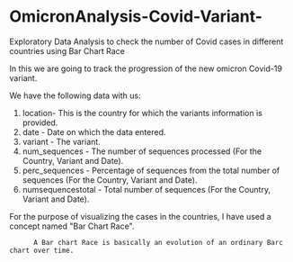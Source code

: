 # OmicronAnalysis-Covid-Variant-
Exploratory Data Analysis to check the number of Covid cases in different countries using Bar Chart Race

In this we are going to track the progression of the new omicron Covid-19 variant.

We have the following data with us:
  1) location- This is the country for which the variants information is provided.
  2) date - Date on which the data entered.
  3) variant - The variant.
  4) num_sequences - The number of sequences processed (For the Country, Variant and Date).
  5) perc_sequences - Percentage of sequences from the total number of sequences (For the Country, Variant and Date).
  6) numsequencestotal - Total number of sequences (For the Country, Variant and Date).
  


For the purpose of visualizing the cases in the countries, I have used a concept named "Bar Chart Race".
          
          A Bar chart Race is basically an evolution of an ordinary Barc chart over time.
